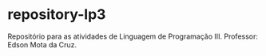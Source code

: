# repository-lp3
 Repositório para as atividades de Linguagem de Programação III. Professor: Edson Mota da Cruz.
